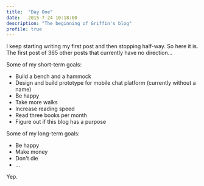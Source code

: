 ```yaml
---
title:  "Day One"
date:   2015-7-24 10:18:00
description: "The beginning of Griffin's blog"
profile: true
---
```


I keep starting writing my first post and then stopping half-way. So here it is. The first post of 365 other posts that currently have no direction...

Some of my short-term goals:
- Build a bench and a hammock
- Design and build prototype for mobile chat platform (currently without a name)
- Be happy
- Take more walks
- Increase reading speed
- Read three books per month
- Figure out if this blog has a purpose

Some of my long-term goals:
- Be happy
- Make money
- Don't die
- ...

Yep.